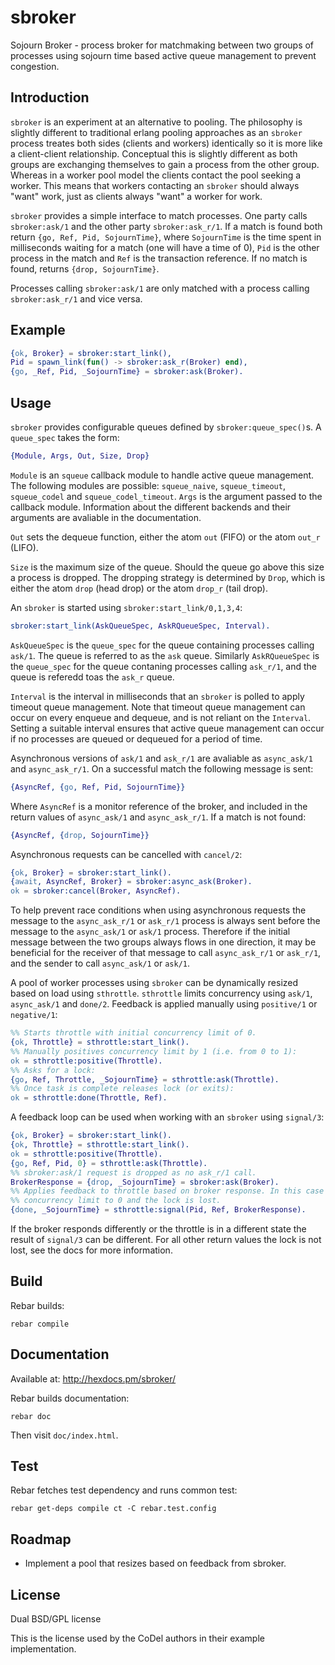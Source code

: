 sbroker
=======

Sojourn Broker - process broker for matchmaking between two groups of processes
using sojourn time based active queue management to prevent congestion.

Introduction
------------

`sbroker` is an experiment at an alternative to pooling. The philosophy
is slightly different to traditional erlang pooling approaches as an
`sbroker` process treates both sides (clients and workers) identically
so it is more like a client-client relationship. Conceptual this is
slightly different as both groups are exchanging themselves to gain a
process from the other group. Whereas in a worker pool model the clients
contact the pool seeking a worker. This means that workers contacting an
`sbroker` should always "want" work, just as clients always "want" a
worker for work.

`sbroker` provides a simple interface to match processes. One party
calls `sbroker:ask/1` and the other party `sbroker:ask_r/1`. If a match
is found both return `{go, Ref, Pid, SojournTime}`, where `SojournTime` is
the time spent in milliseconds waiting for a match (one will have a time
of 0), `Pid` is the other process in the match and `Ref` is the transaction
reference. If no match is found, returns `{drop, SojournTime}`.

Processes calling `sbroker:ask/1` are only matched with a process calling
`sbroker:ask_r/1` and vice versa.

Example
-------

```erlang
{ok, Broker} = sbroker:start_link(),
Pid = spawn_link(fun() -> sbroker:ask_r(Broker) end),
{go, _Ref, Pid, _SojournTime} = sbroker:ask(Broker).
```

Usage
-----

`sbroker` provides configurable queues defined by `sbroker:queue_spec()`s. A
`queue_spec` takes the form:
```erlang
{Module, Args, Out, Size, Drop}
```
`Module` is an `squeue` callback module to handle active queue
management. The following modules are possible: `squeue_naive`,
`squeue_timeout`, `squeue_codel` and `squeue_codel_timeout`.
`Args` is the argument passed to the callback module. Information about
the different backends and their arguments are avaliable in the
documentation.

`Out` sets the dequeue function, either the atom `out` (FIFO) or the
atom `out_r` (LIFO).

`Size` is the maximum size of the queue. Should the queue go above this
size a process is dropped. The dropping strategy is determined by
`Drop`, which is either the atom `drop` (head drop) or the atom `drop_r`
(tail drop).

An `sbroker` is started using `sbroker:start_link/0,1,3,4`:
```erlang
sbroker:start_link(AskQueueSpec, AskRQueueSpec, Interval).
```
`AskQueueSpec` is the `queue_spec` for the queue containing processes calling
`ask/1`. The queue is referred to as the `ask` queue. Similarly
`AskRQueueSpec` is the `queue_spec` for the queue contaning processes calling
`ask_r/1`, and the queue is referedd toas the `ask_r` queue.

`Interval` is the interval in milliseconds that an `sbroker` is
polled to apply timeout queue management. Note that timeout queue
management can occur on every enqueue and dequeue, and is not reliant on
the `Interval`. Setting a suitable interval ensures that active queue
management can occur if no processes are queued or dequeued for a period
of time.

Asynchronous versions of `ask/1` and `ask_r/1` are avaliable as
`async_ask/1` and `async_ask_r/1`. On a successful match the following
message is sent:
```erlang
{AsyncRef, {go, Ref, Pid, SojournTime}}
```
Where `AsyncRef` is a monitor reference of the broker, and included in the
return values of `async_ask/1` and `async_ask_r/1`. If a match is not found:
```erlang
{AsyncRef, {drop, SojournTime}}
```

Asynchronous requests can be cancelled with `cancel/2`:

```erlang
{ok, Broker} = sbroker:start_link().
{await, AsyncRef, Broker} = sbroker:async_ask(Broker).
ok = sbroker:cancel(Broker, AsyncRef).
```
To help prevent race conditions when using asynchronous requests the
message to the `async_ask_r/1` or `ask_r/1` process is always sent before
the message to the `async_ask/1` or `ask/1` process. Therefore if the
initial message between the two groups always flows in one direction,
it may be beneficial for the receiver of that message to call
`async_ask_r/1` or `ask_r/1`, and the sender to call `async_ask/1` or `ask/1`.

A pool of worker processes using `sbroker` can be dynamically resized based
on load using `sthrottle`. `sthrottle` limits concurrency using `ask/1`,
`async_ask/1` and `done/2`. Feedback is applied manually using
`positive/1` or `negative/1`:

```erlang
%% Starts throttle with initial concurrency limit of 0.
{ok, Throttle} = sthrottle:start_link().
%% Manually positives concurrency limit by 1 (i.e. from 0 to 1):
ok = sthrottle:positive(Throttle).
%% Asks for a lock:
{go, Ref, Throttle, _SojournTime} = sthrottle:ask(Throttle).
%% Once task is complete releases lock (or exits):
ok = sthrottle:done(Throttle, Ref).
```

A feedback loop can be used when working with an `sbroker` using `signal/3`:

```erlang
{ok, Broker} = sbroker:start_link().
{ok, Throttle} = sthrottle:start_link().
ok = sthrottle:positive(Throttle).
{go, Ref, Pid, 0} = sthrottle:ask(Throttle).
%% sbroker:ask/1 request is dropped as no ask_r/1 call.
BrokerResponse = {drop, _SojournTime} = sbroker:ask(Broker).
%% Applies feedback to throttle based on broker response. In this case reduces
%% concurrency limit to 0 and the lock is lost.
{done, _SojournTime} = sthrottle:signal(Pid, Ref, BrokerResponse).
```

If the broker responds differently or the throttle is in a different
state the result of `signal/3` can be different. For all other return
values the lock is not lost, see the docs for more information.

Build
-----
Rebar builds:
```
rebar compile
```

Documentation
-------------
Available at: http://hexdocs.pm/sbroker/

Rebar builds documentation:
```
rebar doc
```
Then visit `doc/index.html`.

Test
----
Rebar fetches test dependency and runs common test:
```
rebar get-deps compile ct -C rebar.test.config
```

Roadmap
-------

* Implement a pool that resizes based on feedback from sbroker.

License
-------
Dual BSD/GPL license

This is the license used by the CoDel authors in their example implementation.
